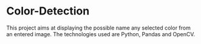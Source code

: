 # Color-Detection
This project aims at displaying the possible name any selected color from an entered image.
The technologies used are Python, Pandas and OpenCV.
